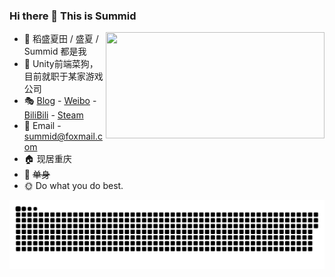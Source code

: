 ###  **Hi there 👋 This is Summid**



<div align = "right"><img align="right" src="https://github-readme-stats.vercel.app/api/top-langs/?username=Summid&layout=compact" height="170" width = "350"/></div>


- 👀 稻盛夏田 / 盛夏 / Summid 都是我
- 🔧 Unity前端菜狗，目前就职于某家游戏公司
- 🎭 [Blog](https://summid.icu) - [Weibo](https://weibo.com/u/5869258849) - [BiliBili](https://space.bilibili.com/5453066) - [Steam](https://steamcommunity.com/id/Summid/)
- 📧 Email - summid@foxmail.com
- 🏠 现居重庆
- 🧡 ~~单身~~
- 🌞 Do what you do best.



<picture>
  <source media="(prefers-color-scheme: dark)" srcset="https://raw.githubusercontent.com/Summid/Summid/output/github-contribution-grid-snake-dark.svg" />
  <source media="(prefers-color-scheme: light)" srcset="https://raw.githubusercontent.com/Summid/Summid/output/github-contribution-grid-snake.svg" />
  <img alt="github-snake" src="https://raw.githubusercontent.com/Summid/Summid/output/github-contribution-grid-snake.svg" />
</picture>
